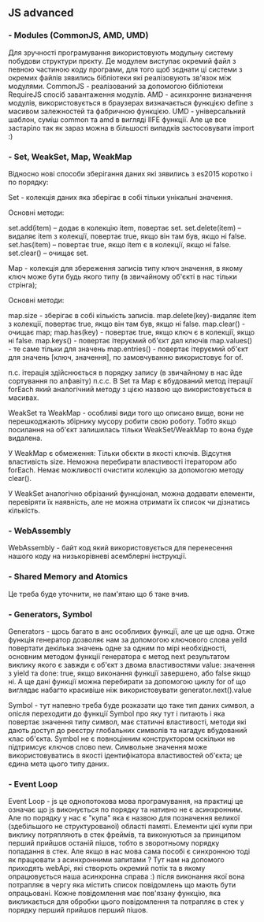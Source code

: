 
## JS advanced

### - Modules (CommonJS, AMD, UMD)

Для зручності програмування використовують модульну систему побудови структури прєкту. Де модулем виступає окремий файл з певною частиною коду програми, 
для того щоб зєднати ці системи з окремих файлів зявились бібліотеки які реалізовують зв'язок між модулями.
CommonJS - реалізований за допомогою бібліотеки RequireJS спосіб завантаження модулів.
AMD - асинхронне визначення модулів, використовується в браузерах визначається функцією define з масивом залежностей та фабричною функцією. 
UMD - універсальний шаблон, суміш common та amd в вигляді IIFE функції.
Але це все застаріло так як зараз можна в більшості випадків застосовувати import :)

### - Set, WeakSet, Map, WeakMap

Відносно нові способи зберігання даних які зявились з es2015 коротко і по порядку:

Set - колекція даних яка зберігає в собі тільки унікальні значення. 

Основні методи:

set.add(item) – додає в колекцію item, повертає set.
set.delete(item) – видаляє item з колекції, повертає true, якщо він там був, якщо ні false.
set.has(item) – повертає true, якщо item є в колекції, якщо ні false.
set.clear() – очищає set.

Map - колекція для збереження записів типу ключ значення, в якому ключ може бути будь якого типу (в звичайному об'єкті в нас тільки стрінга);

Основні методи:

map.size - зберігає в собі кількість записів.
map.delete(key)-видаляє item з колекції, повертає true, якщо він там був, якщо ні false.
map.clear() - очищає map;
map.has(key) - повертає true, якщо ключ є в колекції, якщо ні false.
map.keys() - повертає ітеруємий об'єкт дял ключів
map.values() - те саме тільки для значень 
map.entries() -  повертає ітеруємий об'єкт для значень [ключ, значення], по замовчуванню використовує for of.

п.с. ітерація здійснюється в порядку запису (в звичайному в нас йде сортування по алфавіту)
п.с.с. В Set та Map є вбудований метод ітерації forEach який аналогічний методу з цією назвою що використовується в масивах. 

WeakSet та WeakMap - особливі види того що описано вище, вони не перешкоджають збірнику мусору робити свою роботу. 
Тобто якщо посилання на об'єкт залишилась тільки WeakSet/WeakMap то вона буде видалена. 

У WeakMap є обмеження:
Тільки обєкти в якості ключів.
Відсутня властивість size.
Неможна перебирати властивості ітератором або forEach.
Немає можливості очистити колекцію за допомогою методу clear().

У WeakSet аналогічно обрізаний функціонал, можна додавати елементи, перевіряти їх наявність, але не можна отримати їх список чи дізнатись кількість. 

### - WebAssembly

WebAssembly - байт код який використовується для перенесення нашого коду на низькорівневі асемблерні інструкції. 

### - Shared Memory and Atomics

Це треба буде уточнити, не пам'ятаю що б таке вчив. 

### - Generators, Symbol

Generators - щось багато в анс особливих функції, але це ще одна. Отже функція генератор дозволяє нам за допомогою ключового слова yeild повертати
декілька значень одне за одним по мірі необхідності, основним методом функції генератора є метод next результатом виклику якого є завжди є об'єкт
з двома властивостями value: значення з yield та done: true, якщо виконання функції завершено, або false якщо ні. А ще дані функції можна перебирати за допомогою
циклу for of що виглядає набагто красивіше ніж використовувати generator.next().value

Symbol - тут напевно треба буде розказати що таке тип даних символ, а опісля переходити до функції Symbol про яку тут і питають і яка повертає значення типу 
символ, має статичні властивості, методи які дають доступ до реєстру глобальних символів та нагадує вбудований клас об'єкта. Symbol не є повноцінним конструктором оскільки не підтримсує ключов слово new. Символьне значення може використовуватись в якості ідентифікатора властивостей об'єкта; це єдина мета цього типу даних.

### - Event Loop

Event Loop - js це однопотокова мова програмування, на практиці це означає що js виконується по порядку та нативно не є асинхронним. Але по порядку 
у нас є "купа" яка є назвою для позначення великої (здебільшого не структурованої) області памяті. Елементи цієї купи при виклику потряпляють в стек фреймів, 
та виконуються за принципом перший прийшов останій пішов, тобто в зворотньому порядку попадання в стек. Але якщо в нас мова сама пособі є синхронною тоді як працювати з асинхронними запитами ? Тут нам на допомого приходять webApi, які створють окремий потік та в якому опрацювується наша асинхронна справа :) після виконання якої вона потрапляє в чергу яка містить список повідомлень що мають бути опрацьовані. Кожне повідомлення має пов'язану функцію, яка викликається для обробки цього повідомлення та потрапляє в стек у порядку перший прийшов перший пішов. 

